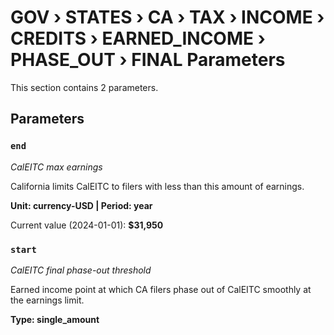 # GOV › STATES › CA › TAX › INCOME › CREDITS › EARNED_INCOME › PHASE_OUT › FINAL Parameters

This section contains 2 parameters.

## Parameters

### `end`
*CalEITC max earnings*

California limits CalEITC to filers with less than this amount of earnings.

**Unit: currency-USD | Period: year**

Current value (2024-01-01): **$31,950**


### `start`
*CalEITC final phase-out threshold*

Earned income point at which CA filers phase out of CalEITC smoothly at the earnings limit.

**Type: single_amount**

